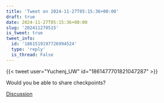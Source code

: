```yaml
---
title: 'Tweet on 2024-11-27T05:15:36+00:00'
draft: true
date: 2024-11-27T05:15:36+00:00
slug: '202411270515'
is_tweet: true
tweet_info:
  id: '1861519197726994524'
  type: 'reply'
  is_thread: False
---
```




{{< tweet user="Yuchenj_UW" id="1861477701821047287" >}}

Would you be able to share checkpoints?

[Discussion](https://x.com/sytelus/status/1861519197726994524)
